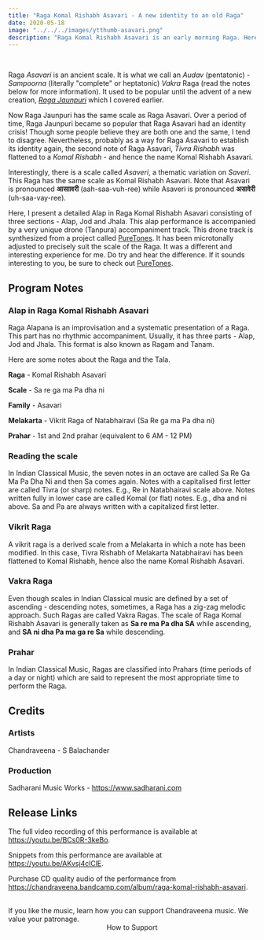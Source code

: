 ```yaml
---
title: "Raga Komal Rishabh Asavari - A new identity to an old Raga"
date: 2020-05-18
image: "../../../images/ytthumb-asavari.png"
description: "Raga Komal Rishabh Asavari is an early morning Raga. Here, I perform a detailed Alap in three sections (Alap, Jod and Jhala). This performance has a very unique drone (Tanpura) accompaniment."
---
```


<you-tube videoid="BCs0R-3keBo"></you-tube>
<br>

Raga *Asavari* is an ancient scale. It is what we call an *Audav* (pentatonic) - *Sampoorna* (literally "complete" or heptatonic) *Vakra* Raga (read the notes below for more information). It used to be popular until the advent of a new creation, [*Raga Jaunpuri*](/blog/r2-jaunpuri) which I covered earlier.

Now Raga Jaunpuri has the same scale as Raga Asavari. Over a period of time, Raga Jaunpuri became so popular that Raga Asavari had an identity crisis! Though some people believe they are both one and the same, I tend to disagree. Nevertheless, probably as a way for Raga Asavari to establish its identity again, the second note of Raga Asavari, *Tivra Rishabh* was flattened to a *Komal Rishabh* - and hence the name Komal Rishabh Asavari.

Interestingly, there is a scale called *Asaveri*, a thematic variation on *Saveri*. This Raga has the same scale as Komal Rishabh Asavari. Note that Asavari is pronounced **आसाावरी** (aah-saa-vuh-ree) while Asaveri is pronounced **असावेरी** (uh-saa-vay-ree).

Here, I present a detailed Alap in Raga Komal Rishabh Asavari consisting of three sections - Alap, Jod and Jhala. This alap performance is accompanied by a very unique drone (Tanpura) accompaniment track. This drone track is synthesized from a project called [PureTones](https://puretones.sadharani.com). It has been microtonally adjusted to precisely suit the scale of the Raga. It was a different and interesting experience for me. Do try and hear the difference. If it sounds interesting to you, be sure to check out [PureTones](https://puretones.sadharani.com).

## Program Notes

### Alap in Raga Komal Rishabh Asavari
Raga Alapana is an improvisation and a systematic presentation of a Raga. This part has no rhythmic accompaniment. Usually, it has three parts - Alap, Jod and Jhala. This format is also known as Ragam and Tanam.

Here are some notes about the Raga and the Tala.

**Raga** - Komal Rishabh Asavari

**Scale** - Sa re ga ma Pa dha ni

**Family** - Asavari

**Melakarta** - Vikrit Raga of Natabhairavi (Sa Re ga ma Pa dha ni)

**Prahar** - 1st and 2nd prahar (equivalent to 6 AM - 12 PM)

### Reading the scale
In Indian Classical Music, the seven notes in an octave are called Sa Re Ga Ma Pa Dha Ni and then Sa comes again. Notes with a capitalised first letter are called Tivra (or sharp) notes. E.g., Re in Natabhairavi scale above. Notes written fully in lower case are called Komal (or flat) notes. E.g., dha and ni above. Sa and Pa are always written with a capitalized first letter.

### Vikrit Raga
A vikrit raga is a derived scale from a Melakarta in which a note has been modified. In this case, Tivra Rishabh of Melakarta Natabhairavi has been flattened to Komal Rishabh, hence also the name Komal Rishabh Asavari.

### Vakra Raga
Even though scales in Indian Classical music are defined by a set of ascending - descending notes, sometimes, a Raga has a zig-zag melodic approach. Such Ragas are called Vakra Ragas. The scale of Raga Komal Rishabh Asavari is generally taken as **Sa re ma Pa dha SA** while ascending, and **SA ni dha Pa ma ga re Sa** while descending.

### Prahar
In Indian Classical Music, Ragas are classified into Prahars (time periods of a day or night) which are said to represent the most appropriate time to perform the Raga.

## Credits
### Artists
Chandraveena - S Balachander

### Production
Sadharani Music Works - https://www.sadharani.com

## Release Links

The full video recording of this performance is available at https://youtu.be/BCs0R-3keBo.

Snippets from this performance are available at https://youtu.be/AKvsj4clClE.

Purchase CD quality audio of the performance from https://chandraveena.bandcamp.com/album/raga-komal-rishabh-asavari.

<br>

<notice-box>
If you like the music, learn how you can support Chandraveena music. We value your patronage.
<div style="text-align:center">
<my-button to="/support/">How to Support</my-button>
</div>
</notice-box>
